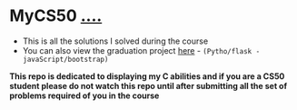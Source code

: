 # MyCS50 [....](https://cs50.harvard.edu/x/2021/)

- This is all the solutions I solved during the course
- You can also view the graduation project [here](/Final_Project) - `(Pytho/flask - javaScript/bootstrap)`


**This repo is dedicated to displaying my C abilities and if you are a CS50 student please do not watch this repo until after submitting all the set of problems required of you in the course**
